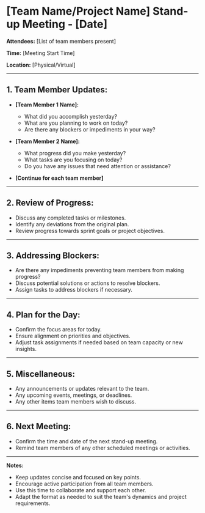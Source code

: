 # [Team Name/Project Name] Stand-up Meeting - [Date]

**Attendees:** [List of team members present]

**Time:** [Meeting Start Time]

**Location:** [Physical/Virtual]

---

## 1. Team Member Updates:

- **[Team Member 1 Name]:**
  - What did you accomplish yesterday?
  - What are you planning to work on today?
  - Are there any blockers or impediments in your way?

- **[Team Member 2 Name]:**
  - What progress did you make yesterday?
  - What tasks are you focusing on today?
  - Do you have any issues that need attention or assistance?

- **[Continue for each team member]**

---

## 2. Review of Progress:

- Discuss any completed tasks or milestones.
- Identify any deviations from the original plan.
- Review progress towards sprint goals or project objectives.

---

## 3. Addressing Blockers:

- Are there any impediments preventing team members from making progress?
- Discuss potential solutions or actions to resolve blockers.
- Assign tasks to address blockers if necessary.

---

## 4. Plan for the Day:

- Confirm the focus areas for today.
- Ensure alignment on priorities and objectives.
- Adjust task assignments if needed based on team capacity or new insights.

---

## 5. Miscellaneous:

- Any announcements or updates relevant to the team.
- Any upcoming events, meetings, or deadlines.
- Any other items team members wish to discuss.

---

## 6. Next Meeting:

- Confirm the time and date of the next stand-up meeting.
- Remind team members of any other scheduled meetings or activities.

---

**Notes:**

- Keep updates concise and focused on key points.
- Encourage active participation from all team members.
- Use this time to collaborate and support each other.
- Adapt the format as needed to suit the team's dynamics and project requirements.
